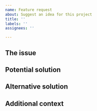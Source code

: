 ```yaml
---
name: Feature request
about: Suggest an idea for this project
title: ''
labels: ''
assignees: ''

---
```


## The issue
<!-- Please explain the problem - e.g., what part of the plugin are you frustrated with? -->

## Potential solution
<!-- A clear and concise description of what you want to happen. -->

## Alternative solution
<!-- A clear and concise description of any alternative solutions or features you've considered. -->

## Additional context
<!-- Add any other context or screenshots about the feature request here. -->
